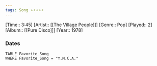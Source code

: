 ```yaml
---
tags: Song ⭐⭐⭐⭐⭐ 
---
```

[Time:: 3:45]
[Artist:: [[The Village People]]]
[Genre:: Pop]
[Played:: 2]
[Album:: [[Pure Disco]]]
[Year:: 1978]
### Dates
````dataview
TABLE Favorite_Song
WHERE Favorite_Song = "Y.M.C.A."
````